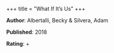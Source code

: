 +++
title = "What If It’s Us"
+++



**Author**: Albertalli, Becky & Silvera, Adam

**Published**: 2018

**Rating**: +